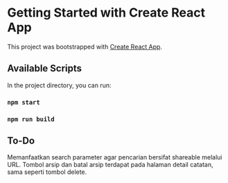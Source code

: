 # Getting Started with Create React App

This project was bootstrapped with [Create React App](https://github.com/facebook/create-react-app).

## Available Scripts

In the project directory, you can run:

### `npm start`
### `npm run build`

## To-Do

Memanfaatkan search parameter agar pencarian bersifat shareable melalui URL.
Tombol arsip dan batal arsip terdapat pada halaman detail catatan, sama seperti tombol delete.